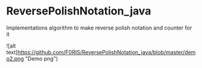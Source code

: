 # ReversePolishNotation_java
Implementations algorithm to make reverse polish notation and counter for it


![alt text]https://github.com/F0RIS/ReversePolishNotation_java/blob/master/demo2.png "Demo png")

